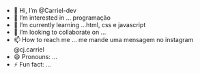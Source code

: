 - 👋 Hi, I’m @Carriel-dev
- 👀 I’m interested in ... programação
- 🌱 I’m currently learning ...html, css e javascript
- 💞️ I’m looking to collaborate on ...
- 📫 How to reach me ... me mande uma mensagem no instagram @cj.carriel
- 😄 Pronouns: ...
- ⚡ Fun fact: ...

<!---
Carriel-dev/Carriel-dev is a ✨ special ✨ repository because its `README.md` (this file) appears on your GitHub profile.
You can click the Preview link to take a look at your changes.
--->
